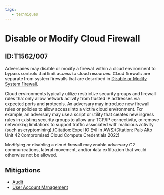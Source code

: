 ```yaml
---
tags:
   - techniques
---
```

# Disable or Modify Cloud Firewall
## ID:T1562/007
Adversaries may disable or modify a firewall within a cloud environment to bypass controls that limit access to cloud resources. Cloud firewalls are separate from system firewalls that are described in [Disable or Modify System Firewall](/mitre/techniques/T1562/004). 

Cloud environments typically utilize restrictive security groups and firewall rules that only allow network activity from trusted IP addresses via expected ports and protocols. An adversary may introduce new firewall rules or policies to allow access into a victim cloud environment. For example, an adversary may use a script or utility that creates new ingress rules in existing security groups to allow any TCP/IP connectivity, or remove networking limitations to support traffic associated with malicious activity (such as cryptomining).(Citation: Expel IO Evil in AWS)(Citation: Palo Alto Unit 42 Compromised Cloud Compute Credentials 2022)

Modifying or disabling a cloud firewall may enable adversary C2 communications, lateral movement, and/or data exfiltration that would otherwise not be allowed.
## Mitigations
* [Audit](/mitre/mitigations/M1047)
* [User Account Management](/mitre/mitigations/M1018)
